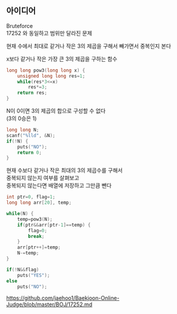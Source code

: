 ## 아이디어
Bruteforce  
17252 와 동일하고 범위만 달라진 문제  
  
현재 수에서 최대로 같거나 작은 3의 제곱을 구해서 빼가면서 중복인지 본다  
  
x보다 같거나 작은 가장 큰 3의 제곱을 구하는 함수
```c
long long pow3(long long x) {
	unsigned long long res=1;
	while(res*3<=x)
		res*=3;
	return res;
}
```
N이 0이면 3의 제곱의 합으로 구성할 수 없다  
(3의 0승은 1)
```c
long long N;
scanf("%lld", &N);
if(!N) {
	puts("NO");
	return 0;
}
```
현재 수보다 같거나 작은 최대의 3의 제곱수를 구해서  
중복되지 않는지 여부를 살펴보고  
중복되지 않는다면 배열에 저장하고 그만큼 뺀다
```c
int ptr=0, flag=1;
long long arr[20], temp;

while(N) {
	temp=pow3(N);
	if(ptr&&arr[ptr-1]==temp) {
		flag=0;
		break;
	}
	arr[ptr++]=temp;
	N-=temp;
}

if(!N&&flag)
	puts("YES");
else
	puts("NO");
```

https://github.com/jaehoo1/Baekjoon-Online-Judge/blob/master/BOJ/17252.md
